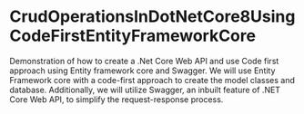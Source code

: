 # CrudOperationsInDotNetCore8UsingCodeFirstEntityFrameworkCore
Demonstration of how to create a .Net Core Web API and use Code first approach using Entity framework core and Swagger. We will use Entity Framework core with a code-first approach to create the model classes and database. Additionally, we will utilize Swagger, an inbuilt feature of .NET Core Web API, to simplify the request-response process.
